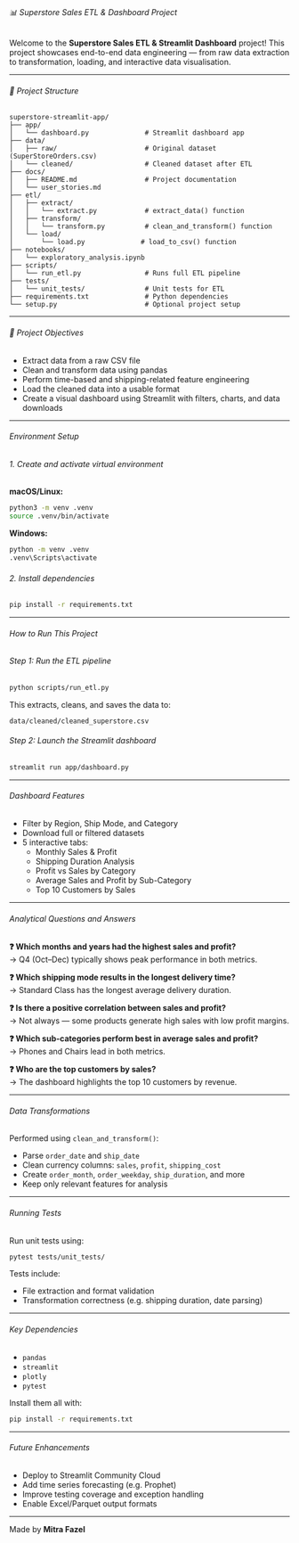 ###### 📊 Superstore Sales ETL & Dashboard Project

Welcome to the **Superstore Sales ETL & Streamlit Dashboard** project! This project showcases end-to-end data engineering — from raw data extraction to transformation, loading, and interactive data visualisation.

---

###### 📁 Project Structure

```
superstore-streamlit-app/
├── app/
│   └── dashboard.py              # Streamlit dashboard app
├── data/
│   ├── raw/                      # Original dataset (SuperStoreOrders.csv)
│   └── cleaned/                  # Cleaned dataset after ETL
├── docs/
│   ├── README.md                 # Project documentation
│   └── user_stories.md
├── etl/
│   ├── extract/
│   │   └── extract.py            # extract_data() function
│   ├── transform/
│   │   └── transform.py          # clean_and_transform() function
│   └── load/
│       └── load.py              # load_to_csv() function
├── notebooks/
│   └── exploratory_analysis.ipynb
├── scripts/
│   └── run_etl.py                # Runs full ETL pipeline
├── tests/
│   └── unit_tests/               # Unit tests for ETL
├── requirements.txt              # Python dependencies
└── setup.py                      # Optional project setup

```

---

###### 🎯 Project Objectives

- Extract data from a raw CSV file
- Clean and transform data using pandas
- Perform time-based and shipping-related feature engineering
- Load the cleaned data into a usable format
- Create a visual dashboard using Streamlit with filters, charts, and data downloads

---

###### Environment Setup

###### 1. Create and activate virtual environment

**macOS/Linux:**
```bash
python3 -m venv .venv
source .venv/bin/activate
```

**Windows:**
```bash
python -m venv .venv
.venv\Scripts\activate
```

###### 2. Install dependencies
```bash
pip install -r requirements.txt
```

---

###### How to Run This Project

###### Step 1: Run the ETL pipeline
```bash
python scripts/run_etl.py
```
This extracts, cleans, and saves the data to:
```
data/cleaned/cleaned_superstore.csv
```

###### Step 2: Launch the Streamlit dashboard
```bash
streamlit run app/dashboard.py
```

---

###### Dashboard Features

- Filter by Region, Ship Mode, and Category
- Download full or filtered datasets
- 5 interactive tabs:
  - Monthly Sales & Profit
  - Shipping Duration Analysis
  - Profit vs Sales by Category
  - Average Sales and Profit by Sub-Category
  - Top 10 Customers by Sales

---

###### Analytical Questions and Answers

**❓ Which months and years had the highest sales and profit?**  
→ Q4 (Oct–Dec) typically shows peak performance in both metrics.

**❓ Which shipping mode results in the longest delivery time?**  
→ Standard Class has the longest average delivery duration.

**❓ Is there a positive correlation between sales and profit?**  
→ Not always — some products generate high sales with low profit margins.

**❓ Which sub-categories perform best in average sales and profit?**  
→ Phones and Chairs lead in both metrics.

**❓ Who are the top customers by sales?**  
→ The dashboard highlights the top 10 customers by revenue.

---

###### Data Transformations

Performed using `clean_and_transform()`:
- Parse `order_date` and `ship_date`
- Clean currency columns: `sales`, `profit`, `shipping_cost`
- Create `order_month`, `order_weekday`, `ship_duration`, and more
- Keep only relevant features for analysis

---

###### Running Tests

Run unit tests using:
```bash
pytest tests/unit_tests/
```

Tests include:
- File extraction and format validation
- Transformation correctness (e.g. shipping duration, date parsing)

---

###### Key Dependencies

- `pandas`
- `streamlit`
- `plotly`
- `pytest`

Install them all with:
```bash
pip install -r requirements.txt
```

---

###### Future Enhancements

- Deploy to Streamlit Community Cloud
- Add time series forecasting (e.g. Prophet)
- Improve testing coverage and exception handling
- Enable Excel/Parquet output formats

---



Made by **Mitra Fazel**  


